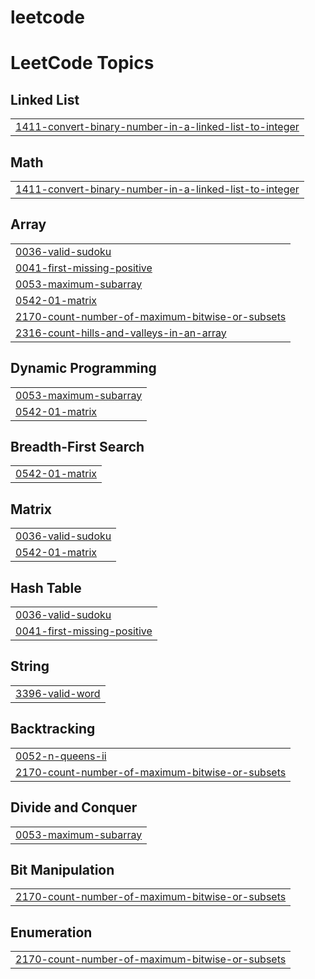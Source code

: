# leetcode
<!---LeetCode Topics Start-->
# LeetCode Topics
## Linked List
|  |
| ------- |
| [1411-convert-binary-number-in-a-linked-list-to-integer](https://github.com/rudrarathore169/leetcode/tree/master/1411-convert-binary-number-in-a-linked-list-to-integer) |
## Math
|  |
| ------- |
| [1411-convert-binary-number-in-a-linked-list-to-integer](https://github.com/rudrarathore169/leetcode/tree/master/1411-convert-binary-number-in-a-linked-list-to-integer) |
## Array
|  |
| ------- |
| [0036-valid-sudoku](https://github.com/rudrarathore169/leetcode/tree/master/0036-valid-sudoku) |
| [0041-first-missing-positive](https://github.com/rudrarathore169/leetcode/tree/master/0041-first-missing-positive) |
| [0053-maximum-subarray](https://github.com/rudrarathore169/leetcode/tree/master/0053-maximum-subarray) |
| [0542-01-matrix](https://github.com/rudrarathore169/leetcode/tree/master/0542-01-matrix) |
| [2170-count-number-of-maximum-bitwise-or-subsets](https://github.com/rudrarathore169/leetcode/tree/master/2170-count-number-of-maximum-bitwise-or-subsets) |
| [2316-count-hills-and-valleys-in-an-array](https://github.com/rudrarathore169/leetcode/tree/master/2316-count-hills-and-valleys-in-an-array) |
## Dynamic Programming
|  |
| ------- |
| [0053-maximum-subarray](https://github.com/rudrarathore169/leetcode/tree/master/0053-maximum-subarray) |
| [0542-01-matrix](https://github.com/rudrarathore169/leetcode/tree/master/0542-01-matrix) |
## Breadth-First Search
|  |
| ------- |
| [0542-01-matrix](https://github.com/rudrarathore169/leetcode/tree/master/0542-01-matrix) |
## Matrix
|  |
| ------- |
| [0036-valid-sudoku](https://github.com/rudrarathore169/leetcode/tree/master/0036-valid-sudoku) |
| [0542-01-matrix](https://github.com/rudrarathore169/leetcode/tree/master/0542-01-matrix) |
## Hash Table
|  |
| ------- |
| [0036-valid-sudoku](https://github.com/rudrarathore169/leetcode/tree/master/0036-valid-sudoku) |
| [0041-first-missing-positive](https://github.com/rudrarathore169/leetcode/tree/master/0041-first-missing-positive) |
## String
|  |
| ------- |
| [3396-valid-word](https://github.com/rudrarathore169/leetcode/tree/master/3396-valid-word) |
## Backtracking
|  |
| ------- |
| [0052-n-queens-ii](https://github.com/rudrarathore169/leetcode/tree/master/0052-n-queens-ii) |
| [2170-count-number-of-maximum-bitwise-or-subsets](https://github.com/rudrarathore169/leetcode/tree/master/2170-count-number-of-maximum-bitwise-or-subsets) |
## Divide and Conquer
|  |
| ------- |
| [0053-maximum-subarray](https://github.com/rudrarathore169/leetcode/tree/master/0053-maximum-subarray) |
## Bit Manipulation
|  |
| ------- |
| [2170-count-number-of-maximum-bitwise-or-subsets](https://github.com/rudrarathore169/leetcode/tree/master/2170-count-number-of-maximum-bitwise-or-subsets) |
## Enumeration
|  |
| ------- |
| [2170-count-number-of-maximum-bitwise-or-subsets](https://github.com/rudrarathore169/leetcode/tree/master/2170-count-number-of-maximum-bitwise-or-subsets) |
<!---LeetCode Topics End-->